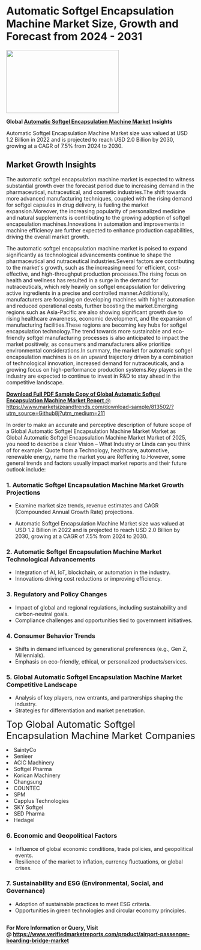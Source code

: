 <H1>Automatic Softgel Encapsulation Machine Market Size, Growth and Forecast from 2024 - 2031</H1><img class="aligncenter size-medium wp-image-584254" src="https://thirdeyenews.in/wp-content/uploads/2024/09/Global-Market-Research-300x168.jpeg" alt="" width="300" height="168" /><p><strong>Global&nbsp;<a href="https://www.marketsizeandtrends.com/download-sample/813502/?utm_source=Github8j?utm_medium=211">Automatic Softgel Encapsulation Machine Market</a> Insights</strong></p><p>Automatic Softgel Encapsulation Machine Market size was valued at USD 1.2 Billion in 2022 and is projected to reach USD 2.0 Billion by 2030, growing at a CAGR of 7.5% from 2024 to 2030.</p><p><h2>Market Growth Insights</h2> <p>The automatic softgel encapsulation machine market is expected to witness substantial growth over the forecast period due to increasing demand in the pharmaceutical, nutraceutical, and cosmetic industries.The shift towards more advanced manufacturing techniques, coupled with the rising demand for softgel capsules in drug delivery, is fueling the market expansion.Moreover, the increasing popularity of personalized medicine and natural supplements is contributing to the growing adoption of softgel encapsulation machines.Innovations in automation and improvements in machine efficiency are further expected to enhance production capabilities, driving the overall market growth.</p> <p><a href="#"></a></p> <p>The automatic softgel encapsulation machine market is poised to expand significantly as technological advancements continue to shape the pharmaceutical and nutraceutical industries.Several factors are contributing to the market's growth, such as the increasing need for efficient, cost-effective, and high-throughput production processes.The rising focus on health and wellness has resulted in a surge in the demand for nutraceuticals, which rely heavily on softgel encapsulation for delivering active ingredients in a precise and controlled manner.Additionally, manufacturers are focusing on developing machines with higher automation and reduced operational costs, further boosting the market.Emerging regions such as Asia-Pacific are also showing significant growth due to rising healthcare awareness, economic development, and the expansion of manufacturing facilities.These regions are becoming key hubs for softgel encapsulation technology.The trend towards more sustainable and eco-friendly softgel manufacturing processes is also anticipated to impact the market positively, as consumers and manufacturers alike prioritize environmental considerations.In summary, the market for automatic softgel encapsulation machines is on an upward trajectory driven by a combination of technological innovation, increased demand for nutraceuticals, and a growing focus on high-performance production systems.Key players in the industry are expected to continue to invest in R&D to stay ahead in the competitive landscape.</p> <p><a href="#"></p><p><span class=""><strong>Download Full PDF Sample Copy of Global Automatic Softgel Encapsulation Machine Market Report</strong> @ <a href="https://www.marketsizeandtrends.com/download-sample/813502/?utm_source=Github8j?utm_medium=211" target="_blank">https://www.marketsizeandtrends.com/download-sample/813502/?utm_source=Github8j?utm_medium=211</a></span></p><p>In order to make an accurate and perceptive description of future scope of a Global&nbsp;Automatic Softgel Encapsulation Machine Market Market as Global&nbsp;Automatic Softgel Encapsulation Machine Market Market of 2025, you need to describe a clear Vision &ndash; What Industry or Linda can you think of for example: Quote from a Technology, healthcare, automotive, renewable energy, name the market you are Reffering to.However, some general trends and factors usually impact market reports and their future outlook include:</p><h3>1.&nbsp;<strong>Automatic Softgel Encapsulation Machine Market Growth Projections</strong></h3><ul><li>Examine market size trends, revenue estimates and CAGR (Compounded Annual Growth Rate) projections.</li><li><p>Automatic Softgel Encapsulation Machine Market size was valued at USD 1.2 Billion in 2022 and is projected to reach USD 2.0 Billion by 2030, growing at a CAGR of 7.5% from 2024 to 2030.</p></li></ul><h3>2.&nbsp;<strong>Automatic Softgel Encapsulation Machine Market Technological Advancements</strong></h3><ul><li>Integration of AI, IoT, blockchain, or automation in the industry.</li><li>Innovations driving cost reductions or improving efficiency.</li></ul><h3>3.&nbsp;<strong>Regulatory and Policy Changes</strong></h3><ul><li>Impact of global and regional regulations, including sustainability and carbon-neutral goals.</li><li>Compliance challenges and opportunities tied to government initiatives.</li></ul><h3>4.&nbsp;<strong>Consumer Behavior Trends</strong></h3><ul><li>Shifts in demand influenced by generational preferences (e.g., Gen Z, Millennials).</li><li>Emphasis on eco-friendly, ethical, or personalized products/services.</li></ul><h3>5.&nbsp;<strong>Global Automatic Softgel Encapsulation Machine Market Competitive Landscape</strong></h3><ul><li>Analysis of key players, new entrants, and partnerships shaping the industry.</li><li>Strategies for differentiation and market penetration.</li></ul><p data-pm-slice="1 1 []"><span style="color: inherit; font-family: inherit; font-size: 25px;">Top Global Automatic Softgel Encapsulation Machine Market Companies</span></p><div class="" data-test-id=""><p><li>SaintyCo</li><li> Senieer</li><li> ACIC Machinery</li><li> Softgel Pharma</li><li> Korican Machinery</li><li> Changsung</li><li> COUNTEC</li><li> SPM</li><li> Capplus Technologies</li><li> SKY Softgel</li><li> SED Pharma</li><li> Hedagel</li></p></div><h3>6.&nbsp;<strong>Economic and Geopolitical Factors</strong></h3><ul><li>Influence of global economic conditions, trade policies, and geopolitical events.</li><li>Resilience of the market to inflation, currency fluctuations, or global crises.</li></ul><h3>7.&nbsp;<strong>Sustainability and ESG (Environmental, Social, and Governance)</strong></h3><ul><li>Adoption of sustainable practices to meet ESG criteria.</li><li>Opportunities in green technologies and circular economy principles.</li></ul><h2><strong style="font-size: 14px;">For More Information or Query, Visit @&nbsp;</strong><a style="background-color: #ffffff; font-size: 14px;" href="https://www.marketsizeandtrends.com/report/automatic-softgel-encapsulation-machine-market/" target="_blank">https://www.verifiedmarketreports.com/product/airport-passenger-boarding-bridge-market</a></h2>